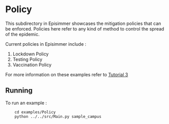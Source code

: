 # Policy
This subdirectory in Episimmer showcases the mitigation policies that can be enforced. Policies here refer to any kind of method to control the spread of the epidemic.

Current policies in Episimmer include :

1. Lockdown Policy
2. Testing Policy
3. Vaccination Policy

For more information on these examples refer to [Tutorial 3](https://docs.google.com/document/d/121CdfYRg1144kZJoyJMq4xwfuM6vVdLn8bDnMIMMzoY/edit?usp=sharing)

## Running
To run an example :

		cd examples/Policy
		python ../../src/Main.py sample_campus
